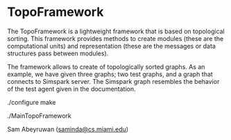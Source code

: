 TopoFramework
=============

The TopoFramework is a lightweight framework that is based on topological sorting. This framework provides methods to create modules (these are the computational units) and representation (these are the messages or data structures pass between modules). 

The framework allows to create  of topologically sorted graphs. As an example, we have given three graphs; two test graphs, and a graph that connects to Simspark server. The Simspark graph resembles the behavior of the test agent given in the documentation.

./configure
make 

./MainTopoFramework

Sam Abeyruwan
(saminda@cs.miami.edu)
